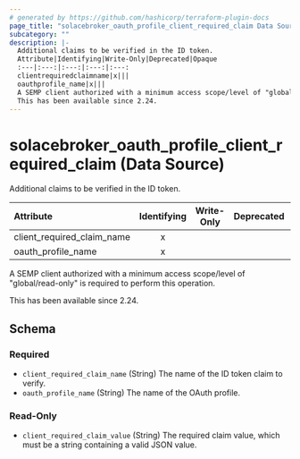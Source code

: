 ```yaml
---
# generated by https://github.com/hashicorp/terraform-plugin-docs
page_title: "solacebroker_oauth_profile_client_required_claim Data Source - solacebroker"
subcategory: ""
description: |-
  Additional claims to be verified in the ID token.
  Attribute|Identifying|Write-Only|Deprecated|Opaque
  :---|:---:|:---:|:---:|:---:
  clientrequiredclaimname|x|||
  oauthprofile_name|x|||
  A SEMP client authorized with a minimum access scope/level of "global/read-only" is required to perform this operation.
  This has been available since 2.24.
---
```


# solacebroker_oauth_profile_client_required_claim (Data Source)

Additional claims to be verified in the ID token.


Attribute|Identifying|Write-Only|Deprecated|Opaque
:---|:---:|:---:|:---:|:---:
client_required_claim_name|x|||
oauth_profile_name|x|||



A SEMP client authorized with a minimum access scope/level of "global/read-only" is required to perform this operation.

This has been available since 2.24.



<!-- schema generated by tfplugindocs -->
## Schema

### Required

- `client_required_claim_name` (String) The name of the ID token claim to verify.
- `oauth_profile_name` (String) The name of the OAuth profile.

### Read-Only

- `client_required_claim_value` (String) The required claim value, which must be a string containing a valid JSON value.


